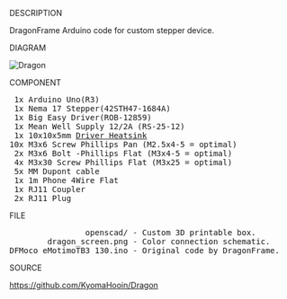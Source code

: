 
DESCRIPTION

DragonFrame Arduino code for custom stepper device.

DIAGRAM

![Dragon](https://github.com/KyomaHooin/Dragon/raw/master/dragon_screen.png "diagram")

COMPONENT
<pre>
 1x Arduino Uno(R3) 
 1x Nema 17 Stepper(42STH47-1684A)
 1x Big Easy Driver(ROB-12859)
 1x Mean Well Supply 12/2A (RS-25-12)
 1x 10x10x5mm <a href="http://www.hezkyden.cz/shop/hlinikovy-chladic-samolepici/">Driver Heatsink</a>
10x M3x6 Screw Phillips Pan (M2.5x4-5 = optimal)
 2x M3x6 Bolt -Phillips Flat (M3x4-5 = optimal)
 4x M3x30 Screw Phillips Flat (M3x25 = optimal)
 5x MM Dupont cable
 1x 1m Phone 4Wire Flat
 1x RJ11 Coupler
 2x RJ11 Plug
</pre>
FILE
<pre>
                openscad/ - Custom 3D printable box.
        dragon_screen.png - Color connection schematic.
DFMoco_eMotimoTB3_130.ino - Original code by DragonFrame.
</pre>
SOURCE

https://github.com/KyomaHooin/Dragon
